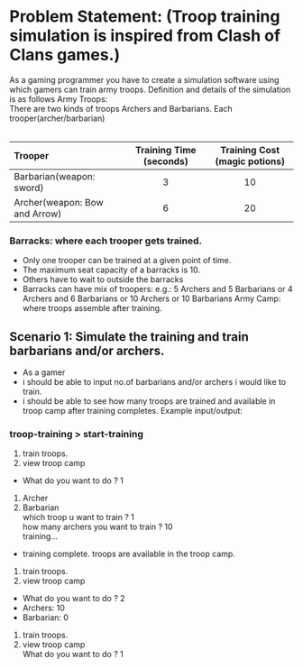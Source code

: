 
# Problem Statement: (Troop training simulation is inspired from Clash of Clans games.)
As a gaming programmer you have to create a simulation software using which gamers can train army troops. Definition and details of the simulation is as follows
Army Troops:  
There are two kinds of troops Archers and Barbarians. Each trooper(archer/barbarian)
<br /><br />

| Trooper                       | Training Time (seconds) | Training Cost (magic potions) |
|:------------------------------|:-----------------------:|:-----------------------------:|
| Barbarian(weapon: sword)      |            3            |              10               |
| Archer(weapon: Bow and Arrow) |            6            |              20               |

### Barracks: where each trooper gets trained.
- Only one trooper can be trained at a given point of time.
- The maximum seat capacity of a barracks is 10.
- Others have to wait to outside the barracks
- Barracks can have mix of troopers: e.g.: 5 Archers and 5 Barbarians or 4 Archers and 6 Barbarians or 10 Archers or 10 Barbarians Army Camp: where troops assemble after training.
## Scenario 1: Simulate the training and train barbarians and/or archers.
- As a gamer 
- i should be able to input no.of barbarians and/or archers i would like to train. 
- i should be able to see how many troops are trained and available in troop camp after training completes. Example input/output:
### troop-training > start-training
1. train troops.  
2. view troop camp
- What do you want to do ? 1 <br />
1. Archer
2. Barbarian <br /> 
which troop u want to train ? 1 <br />
how many archers you want to train ? 10 <br />
 training...<br />
- training complete. troops are available in the troop camp. <br />
1. train troops. <br />
2. view troop camp  <br />
- What do you want to do ? 2 <br />
- Archers: 10 <br />
- Barbarian: 0 <br />
1. train troops. <br />
2. view troop camp <br />
What do you want to do ? 1 <br />
  